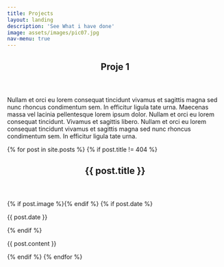 ```yaml
---
title: Projects
layout: landing
description: 'See What i have done'
image: assets/images/pic07.jpg
nav-menu: true
---
```


<!-- Main -->
<div id="main">

<!-- One -->
<section id="one">
	<div class="inner">
		<header class="major">
			<h2>Proje 1</h2>
		</header>
		<p>Nullam et orci eu lorem consequat tincidunt vivamus et sagittis magna sed nunc rhoncus condimentum sem. In efficitur ligula tate urna. Maecenas massa vel lacinia pellentesque lorem ipsum dolor. Nullam et orci eu lorem consequat tincidunt. Vivamus et sagittis libero. Nullam et orci eu lorem consequat tincidunt vivamus et sagittis magna sed nunc rhoncus condimentum sem. In efficitur ligula tate urna.</p>
	</div>
</section>
 <section id="one">
	<div class="inner">
          {% for post in site.posts %}
	  {% if post.title != 404 %}
	  <header class="major">
	    <h1>{{ post.title }}</h1>
	  </header>
	  {% if post.image %}<span class="image main"><img src="{{ site.baseurl }}/{{ post.image }}" alt="" /></span>{% endif %}
	  {% if post.date %}<p>{{ post.date }}</p>{% endif %}
	  <p>{{ post.content }}</p>
	  {% endif %}
          {% endfor %}
	</div>
      </section>

</div>
